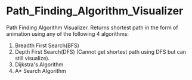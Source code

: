 # Path_Finding_Algorithm_Visualizer
Path Finding Algorithm Visualizer. Returns shortest path in the form of animation using any of the following 4 algorithms:

1. Breadth First Search(BFS)
2. Depth First Search(DFS) (Cannot get shortest path using DFS but can still visualize).
3. Dijkstra's Algorithm
4. A* Search Algorithm
